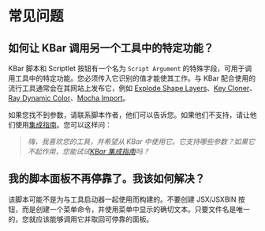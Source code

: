 # 常见问题
## 如何让 KBar 调用另一个工具中的特定功能？
KBar 脚本和 Scriptlet 按钮有一个名为 `Script Argument` 的特殊字段，可用于调用工具中的特定功能。您必须传入它识别的值才能使其工作。与 KBar 配合使用的流行工具通常会在其网站上发布它，例如 [Explode Shape Layers](https://aescripts.com/explode-shape-layers/)、[Key Cloner](https://conigs.com/tools/key-cloner/)、[Ray Dynamic Color](https://docs.google.com/document/d/10OnBN80BgcECx_2EeW5UMm6BmomiyRYAxTUbnQdstio/edit)、[Mocha Import](https://mamoworld.com/article/mochaimport-kbar-api)。

如果您找不到参数，请联系脚本作者，他们可以告诉您。如果他们不支持，请让他们使用[集成指南](/kbar/integration)。您可以这样问：


> *嗨，我喜欢您的工具，并希望从 KBar 中使用它。它支持哪些参数？如果它不起作用，您能试试[KBar 集成指南](/kbar/integration)吗？*

## 我的脚本面板不再停靠了。我该如何解决？ ##
该脚本可能不是为与工具启动器一起使用而构建的。不要创建 JSX/JSXBIN 按钮，而是创建一个菜单命令，并使用菜单中显示的确切文本。只要文件名是唯一的，您就应该能够调用它并取回可停靠的面板。
